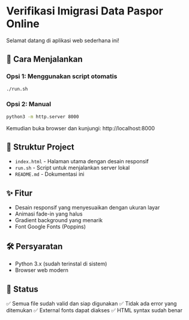# Verifikasi Imigrasi Data Paspor Online

Selamat datang di aplikasi web sederhana ini!

## 🚀 Cara Menjalankan

### Opsi 1: Menggunakan script otomatis
```bash
./run.sh
```

### Opsi 2: Manual
```bash
python3 -m http.server 8000
```

Kemudian buka browser dan kunjungi: http://localhost:8000

## 📁 Struktur Project
- `index.html` - Halaman utama dengan desain responsif
- `run.sh` - Script untuk menjalankan server lokal
- `README.md` - Dokumentasi ini

## ✨ Fitur
- Desain responsif yang menyesuaikan dengan ukuran layar
- Animasi fade-in yang halus
- Gradient background yang menarik
- Font Google Fonts (Poppins)

## 🛠️ Persyaratan
- Python 3.x (sudah terinstal di sistem)
- Browser web modern

## 🔧 Status
✅ Semua file sudah valid dan siap digunakan
✅ Tidak ada error yang ditemukan
✅ External fonts dapat diakses
✅ HTML syntax sudah benar
